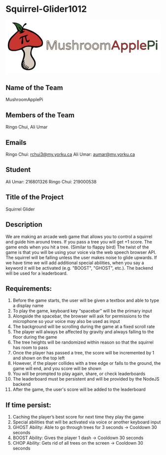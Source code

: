 # Squirrel-Glider1012

![alt text](./assets/Logo_2.png)

## Name of the Team

MushroomApplePi

## Members of the Team

Ringo Chui, Ali Umar 

## Emails

Ringo Chui: rchui3@my.yorku.ca
Ali Umar:   aumar@my.yorku.ca

## Student #

Ali Umar:   216801326
Ringo Chui: 219000538

## Title of the Project

Squirrel Glider

## Description

We are making an arcade web game that allows you to control a squirrel and guide him around trees. If you pass a tree you will get +1 score. The game ends when you hit a tree. (Similar to flappy bird) The twist of the game is that you will be using your voice via the web speech browser API. The squirrel will be falling unless the user makes noise to glide upwards. If we have time we will add additional special abilities, when you say a keyword it will be activated (e.g. "BOOST", "GHOST", etc.). The backend will be used for a leaderboard.

## Requirements:

1.	Before the game starts, the user will be given a textbox and able to type a display name
2.	To play the game, keyboard key “spacebar” will be the primary input
3.	Alongside the spacebar, the browser will ask for permissions to the microphone so your voice may also be used as input
4.	The background will be scrolling during the game at a fixed scroll rate
5.	The player will always be affected by gravity and always falling to the floor during the game
6.	The tree heights will be randomized within reason so that the squirrel has room to pass
7.	Once the player has passed a tree, the score will be incremented by 1 and shown on the top left
8.	However, if the player collides with a tree edge or falls to the ground, the game will end, and you score will be shown
9.	You will be prompted to play again, share, or check leaderboards
10.	The leaderboard must be persistent and will be provided by the NodeJS backend
11.	After the game, the user's score will be added to the leaderboard

## If time persist:
1.	Caching the player’s best score for next time they play the game
2.	Special abilities that will be activated via voice or another keyboard input
3.	GHOST Ability: Able to go through trees for 3 seconds -> Cooldown 30 seconds
4.	BOOST Ability: Gives the player 1 dash -> Cooldown 30 seconds
5.	CHOP Ability: Gets rid of all trees on the screen -> Cooldown 30 seconds

